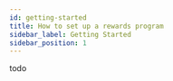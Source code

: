 ```yaml
---
id: getting-started
title: How to set up a rewards program
sidebar_label: Getting Started
sidebar_position: 1
---
```


todo